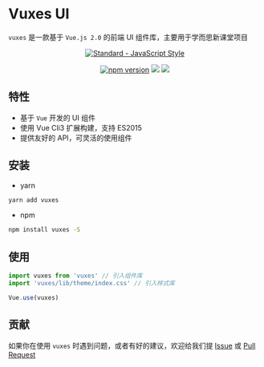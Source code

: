 # Vuxes UI

`vuxes` 是一款基于 `Vue.js 2.0` 的前端 UI 组件库，主要用于学而思新课堂项目

<p align="center">
  <a href="https://github.com/feross/standard">
    <img src="https://cdn.rawgit.com/feross/standard/master/badge.svg" alt="Standard - JavaScript Style">
  </a>
</p>
<p align="center">
<a href="https://www.npmjs.com/package/vuxes"><img src="https://img.shields.io/badge/npm-0.0.1-brightgreen.svg" alt="npm version"></a>
  <img src="https://img.shields.io/badge/build-passing-brightgreen.svg">
  <a href="https://www.npmjs.com/package/vuxes"><img src="https://img.shields.io/badge/licence-MIT-blue.svg"></a>
</p>

## 特性

- 基于 `Vue` 开发的 UI 组件
- 使用 Vue Cli3 扩展构建，支持 ES2015
- 提供友好的 API，可灵活的使用组件

## 安装

- yarn

```bash
yarn add vuxes
```

- npm

```bash
npm install vuxes -S
```

## 使用

```js
import vuxes from 'vuxes' // 引入组件库
import 'vuxes/lib/theme/index.css' // 引入样式库

Vue.use(vuxes)
```

## 贡献

如果你在使用 `vuxes` 时遇到问题，或者有好的建议，欢迎给我们提 [Issue](https://github.com/XES-NEW-CLASS/vuxes/issues) 或 [Pull Request](https://github.com/XES-NEW-CLASS/vuxes/pulls)
